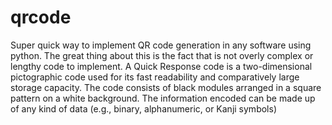 # qrcode
Super quick way to implement QR code generation in any software using python. The great thing about this is the fact that is not overly complex or lengthy code to implement.
A Quick Response code is a two-dimensional pictographic code used for its fast readability and comparatively large storage capacity. The code consists of black modules arranged in a square pattern on a white background. The information encoded can be made up of any kind of data (e.g., binary, alphanumeric, or Kanji symbols)
